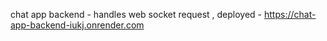 chat app backend - handles web socket request ,
deployed - https://chat-app-backend-iukj.onrender.com
